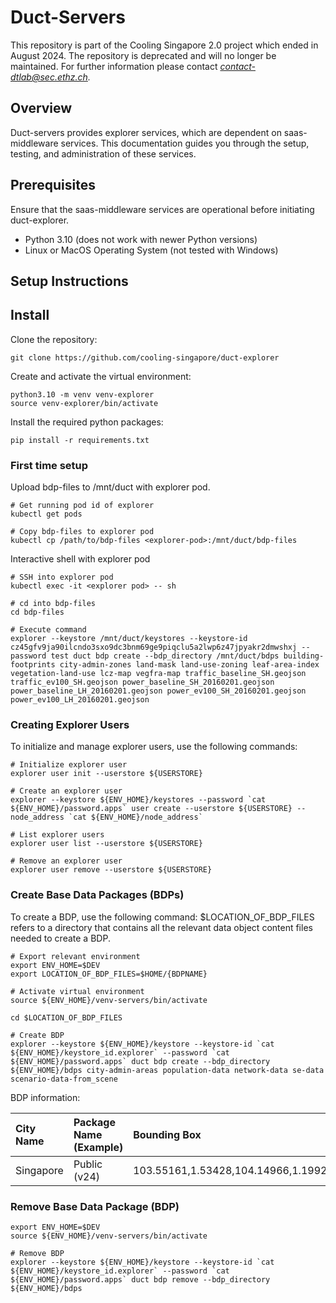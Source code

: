 # Duct-Servers
This repository is part of the Cooling Singapore 2.0 project which ended in August 2024. 
The repository is deprecated and will no longer be maintained. For further information please contact 
*contact-dtlab@sec.ethz.ch.*

## Overview
Duct-servers provides explorer services, which are dependent on saas-middleware services. This documentation guides you through the setup, testing, and administration of these services.

## Prerequisites
Ensure that the saas-middleware services are operational before initiating duct-explorer.
- Python 3.10 (does not work with newer Python versions)
- Linux or MacOS Operating System (not tested with Windows)

## Setup Instructions
## Install

Clone the repository:
```shell
git clone https://github.com/cooling-singapore/duct-explorer
```

Create and activate the virtual environment:
```shell
python3.10 -m venv venv-explorer
source venv-explorer/bin/activate
```

Install the required python packages:

```shell
pip install -r requirements.txt
```


### First time setup
Upload bdp-files to /mnt/duct with explorer pod.
```shell
# Get running pod id of explorer
kubectl get pods

# Copy bdp-files to explorer pod
kubectl cp /path/to/bdp-files <explorer-pod>:/mnt/duct/bdp-files
```

Interactive shell with explorer pod
```shell
# SSH into explorer pod
kubectl exec -it <explorer pod> -- sh

# cd into bdp-files
cd bdp-files

# Execute command
explorer --keystore /mnt/duct/keystores --keystore-id cz45gfv9ja90ilcndo3sxo9dc3bnm69ge9piqclu5a2lwp6z47jpyakr2dmwshxj --password test duct bdp create --bdp_directory /mnt/duct/bdps building-footprints city-admin-zones land-mask land-use-zoning leaf-area-index vegetation-land-use lcz-map vegfra-map traffic_baseline_SH.geojson traffic_ev100_SH.geojson power_baseline_SH_20160201.geojson power_baseline_LH_20160201.geojson power_ev100_SH_20160201.geojson power_ev100_LH_20160201.geojson 
```

### Creating Explorer Users
To initialize and manage explorer users, use the following commands:

```shell
# Initialize explorer user
explorer user init --userstore ${USERSTORE}

# Create an explorer user
explorer --keystore ${ENV_HOME}/keystores --password `cat ${ENV_HOME}/password.apps` user create --userstore ${USERSTORE} --node_address `cat ${ENV_HOME}/node_address`

# List explorer users
explorer user list --userstore ${USERSTORE}

# Remove an explorer user
explorer user remove --userstore ${USERSTORE}
```

### Create Base Data Packages (BDPs)

To create a BDP, use the following command:
$LOCATION_OF_BDP_FILES refers to a directory that contains all the relevant data object content files needed to create a BDP.

```shell
# Export relevant environment
export ENV_HOME=$DEV
export LOCATION_OF_BDP_FILES=$HOME/{BDPNAME}

# Activate virtual environment
source ${ENV_HOME}/venv-servers/bin/activate

cd $LOCATION_OF_BDP_FILES

# Create BDP
explorer --keystore ${ENV_HOME}/keystore --keystore-id `cat ${ENV_HOME}/keystore_id.explorer` --password `cat ${ENV_HOME}/password.apps` duct bdp create --bdp_directory ${ENV_HOME}/bdps city-admin-areas population-data network-data se-data scenario-data-from_scene
```
BDP information:

| City Name     | Package Name (Example) | Bounding Box                         | Dimensions | Timezone         | 
|:--------------|:-----------------------|:-------------------------------------|:-----------|:-----------------|
| Singapore     | Public (v24)           | 103.55161,1.53428,104.14966,1.19921  | 211,130    | Asia/Singapore   |

### Remove Base Data Package (BDP)
```shell
export ENV_HOME=$DEV
source ${ENV_HOME}/venv-servers/bin/activate

# Remove BDP
explorer --keystore ${ENV_HOME}/keystore --keystore-id `cat ${ENV_HOME}/keystore_id.explorer` --password `cat ${ENV_HOME}/password.apps` duct bdp remove --bdp_directory ${ENV_HOME}/bdps
```
